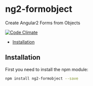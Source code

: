 # ng2-formobject
Create Angular2 Forms from Objects

[![Code Climate](https://codeclimate.com/github/haiko/ng2-formobject/badges/gpa.svg)](https://codeclimate.com/github/haiko/ng2-formobject)

* [Installation](#installation)

## Installation
First you need to install the npm module:
```sh
npm install ng2-formobject --save
```
